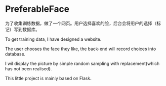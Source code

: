 # PreferableFace
为了收集训练数据，做了一个网页。用户选择喜欢的脸，后台会将用户的选择（标记）写到数据库。

To get training data, I have designed a website. 

The user chooses the face they like, the back-end will record choices into database.

I wil display the picture by simple random sampling with replacement(which has not been realised).

This little project is mainly based on Flask.

